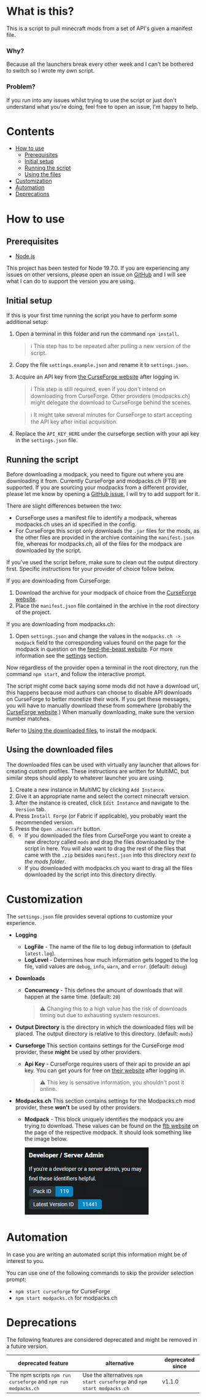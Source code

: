 # What is this?
This is a script to pull minecraft mods from a set of API's given a manifest file.

### Why?
Because all the launchers break every other week and I can't be bothered to switch so I wrote my own script.

### Problem?
If you run into any issues whilst trying to use the script or just don't understand what you're doing, feel free to open an issue, I'm happy to help.

# Contents
- [How to use](#how-to-use)
    - [Prerequisites](#prerequisites)
    - [Initial setup](#initial-setup)
    - [Running the script](#running-the-script)
    - [Using the files](#using-the-downloaded-files)
- [Customization](#customization)
- [Automation](#automation)
- [Deprecations](#deprecations)

# How to use
## Prerequisites
- [Node.js](https://nodejs.org/en)

This project has been tested for Node 19.7.0. If you are experiencing any issues on other versions, please open an issue on [GitHub](https://github.com/newo-2001/MC-Modpack-Downloader) and I will see what I can do to support the version you are using.

## Initial setup
If this is your first time running the script you have to perform some additional setup:
1. Open a terminal in this folder and run the command `npm install`.
    > :information_source: This step has to be repeated after pulling a new version of the script.
2. Copy the file `settings.example.json` and rename it to `settings.json`.
3. Acquire an API key from [the CurseForge website](https://console.curseforge.com/?#/api-keys) after logging in.
    > :information_source: This step is still required, even if you don't intend on downloading from CurseForge. Other providers (modpacks.ch) might delegate the download to CurseForge behind the scenes.

    > :information_source: It might take several minutes for CurseForge to start accepting the API key after initial acquisition.
4. Replace the `API_KEY_HERE` under the curseforge section with your api key in the `settings.json` file.

## Running the script
Before downloading a modpack, you need to figure out where you are downloading it from. Currently CurseForge and modpacks.ch (FTB) are supported. If you are sourcing your modpacks from a different provider, please let me know by opening a [GitHub issue](https://github.com/newo-2001/MC-Modpack-Downloader/issues), I will try to add support for it.

There are slight differences between the two:
- CurseForge uses a manifest file to identify a modpack, whereas modpacks.ch uses an id specified in the config.
- For CurseForge this script only downloads the `.jar` files for the mods, as the other files are provided in the archive containing the `manifest.json` file, whereas for modpacks.ch, all of the files for the modpack are downloaded by the script.

If you've used the script before, make sure to clean out the output directory first. Specific instructions for your provider of choice follow below.

If you are downloading from CurseForge:
1. Download the archive for your modpack of choice from the [CurseForge website](https://www.curseforge.com/minecraft/search?class=modpacks).
2. Place the `manifest.json` file contained in the archive in the root directory of the project.

If you are downloading from modpacks.ch:
1. Open `settings.json` and change the values in the `modpacks.ch -> modpack` field to the corresponding values found on the page for the modpack in question on the [feed-the-beast website](https://www.feed-the-beast.com/). For more information see the [settings](#settings) section.

Now regardless of the provider open a terminal in the root directory, run the command `npm start`, and follow the interactive prompt.

The script might come back saying some mods did not have a download url, this happens because mod authors can choose to disable API downloads on CurseForge to better monetize their work. If you get these messages, you will have to manually download these from somewhere (probably the [CurseForge website](https://www.curseforge.com/minecraft/).) When manually downloading, make sure the version number matches.

Refer to [Using the downloaded files](#using-the-downloaded-files), to install the modpack.

## Using the downloaded files
The downloaded files can be used with virtually any launcher that allows for creating custom profiles. These instructions are written for MultiMC, but similar steps should apply to whatever launcher you are using.

1. Create a new instance in MultiMC by clicking `Add Instance`.
2. Give it an appropriate name and select the correct minecraft version.
3. After the instance is created, click `Edit Instance` and navigate to the `Version` tab.
4. Press `Install Forge` (or Fabric if applicable), you probably want the recommended version.
5. Press the `Open .minecraft` button.
6. - If you downloaded the files from CurseForge you want to create a new directory called `mods` and drag the files downloaded by the script in here. You will also want to drag the rest of the files that came with the `.zip` besides `manifest.json` into this directory *next to the mods folder*.
   - If you downloaded with modpacks.ch you want to drag all the files downloaded by the script into this directory directly.

# Customization
The `settings.json` file provides several options to customize your experience.
- **Logging**
    - **LogFile** - The name of the file to log debug information to (default `latest.log`).
    - **LogLevel** - Determines how much information gets logged to the log file, valid values are `debug`, `info`, `warn`, and `error`. (default: `debug`)
- **Downloads**
    - **Concurrency** - This defines the amount of downloads that will happen at the same time. (default: `20`)

        > :warning: Changing this to a high value has the risk of downloads timing out due to exhausting system resources.

- **Output Directory** is the directory in which the downloaded files will be placed. The output directory is relative to this directory. (default: `mods`)
- **Curseforge** This section contains settings for the CurseForge mod provider, these **might** be used by other providers.
    - **Api Key** - CurseForge requires users of their api to provide an api key. You can get yours for free on [their website](https://console.curseforge.com/?#/api-keys) after logging in.
    
        > :warning: This key is sensative information, you shouldn't post it online.

- **Modpacks.ch** This section contains settings for the Modpacks.ch mod provider, these **won't** be used by other providers.
    - **Modpack** - This block uniquely identifies the modpack you are trying to download. These values can be found on the [ftb website](https://www.feed-the-beast.com/) on the page of the respective modpack. It should look something like the image below.

        ![](docs/images/ftb_pack_id.png)

# Automation
In case you are writing an automated script this information might be of interest to you.

You can use one of the following commands to skip the provider selection prompt:
- `npm start curseforge` for CurseForge
- `npm start modpacks.ch` for modpacks.ch

# Deprecations
The following features are considered deprecated and might be removed in a future version.

| deprecated feature | alternative | deprecated since |
| --- | --- | --- |
| The npm scripts `npm run curseforge` and `npm run modpacks.ch` | Use the alternatives `npm start curseforge` and `npm start modpacks.ch` | v1.1.0 |